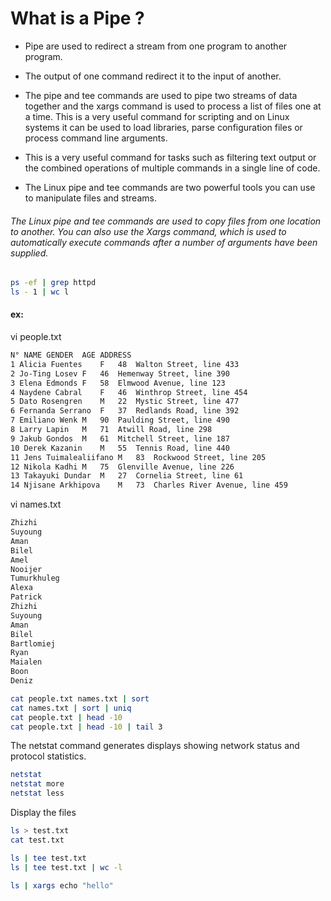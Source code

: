 # What is a Pipe ?

* Pipe are used to redirect a stream from one program to another program.

* The output of one command redirect it to the input of another.

* The pipe and tee commands are used to pipe two streams of data together and the xargs command is used to process a list of files one at a time. This is a very useful command for scripting and on Linux systems it can be used to load libraries, parse configuration files or process command line arguments.

* This is a very useful command for tasks such as filtering text output or the combined operations of multiple commands in a single line of code.

* The Linux pipe and tee commands are two powerful tools you can use to manipulate files and streams.

###### The Linux pipe and tee commands are used to copy files from one location to another. You can also use the Xargs command, which is used to automatically execute commands after a number of arguments have been supplied.

```bash
ps -ef | grep httpd
ls - 1 | wc l
```
#### ex:

vi people.txt
```bash
N° NAME	GENDER	AGE	ADDRESS
1 Alicia Fuentes	F	48	Walton Street, line 433
2 Jo-Ting Losev	F	46	Hemenway Street, line 390
3 Elena Edmonds	F	58	Elmwood Avenue, line 123
4 Naydene Cabral	F	46	Winthrop Street, line 454
5 Dato Rosengren	M	22	Mystic Street, line 477
6 Fernanda Serrano	F	37	Redlands Road, line 392
7 Emiliano Wenk	M	90	Paulding Street, line 490
8 Larry Lapin	M	71	Atwill Road, line 298
9 Jakub Gondos	M	61	Mitchell Street, line 187
10 Derek Kazanin	M	55	Tennis Road, line 440
11 Jens Tuimalealiifano	M	83	Rockwood Street, line 205
12 Nikola Kadhi	M	75	Glenville Avenue, line 226
13 Takayuki Dundar	M	27	Cornelia Street, line 61
14 Njisane Arkhipova	M	73	Charles River Avenue, line 459
```

vi names.txt
```bash
Zhizhi 
Suyoung 
Aman 
Bilel 
Amel 
Nooijer
Tumurkhuleg 
Alexa 
Patrick	
Zhizhi 
Suyoung 
Aman 
Bilel 
Bartlomiej 
Ryan 
Maialen 
Boon 
Deniz 	
```
```bash
cat people.txt names.txt | sort
cat names.txt | sort | uniq
cat people.txt | head -10 
cat people.txt | head -10 | tail 3
```
The netstat command generates displays showing network status and protocol statistics.
```bash
netstat
netstat more
netstat less
```
Display the files
```bash
ls > test.txt 
cat test.txt
```
```bash
ls | tee test.txt
ls | tee test.txt | wc -l
```
```bash
ls | xargs echo "hello"
```



